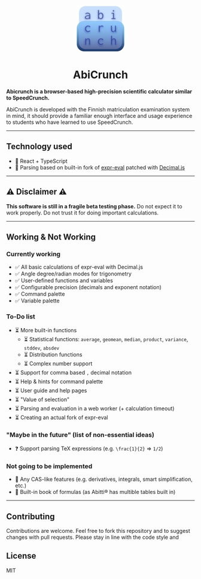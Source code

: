 <p align="center" width="100%">
<img src="src/assets/abikronts.png" width="128">
<h1 style="text-align: center;">AbiCrunch</h1>
</p>

**Abicrunch is a browser-based high-precision scientific calculator similar to SpeedCrunch.**

AbiCrunch is developed with the Finnish matriculation examination system in mind,
it should provide a familiar enough interface and usage experience to students who have learned to use SpeedCrunch.

-----

## Technology used
- 🚀 React + TypeScript
- 🔢 Parsing based on built-in fork of [expr-eval](https://github.com/silentmatt/expr-eval) patched with [Decimal.js](https://github.com/MikeMcl/decimal.js)

-----

## ⚠️ Disclaimer ⚠️
**This software is still in a fragile beta testing phase.**
Do not expect it to work properly. Do not trust it for doing important calculations.

-----

## Working & Not Working

### Currently working
- ✅ All basic calculations of expr-eval with Decimal.js
- ✅ Angle degree/radian modes for trigonometry
- ✅ User-defined functions and variables
- ✅ Configurable precision (decimals and exponent notation)
- ✅ Command palette
- ✅ Variable palette

### To-Do list
- ⏳️ More built-in functions
    - ⏳️ Statistical functions: `average`, `geomean`, `median`, `product`, `variance`, `stddev`, `absdev`
    - ⏳️ Distribution functions 
    - ⏳️ Complex number support
- ⏳️ Support for comma based `,` decimal notation
- ⏳️ Help & hints for command palette
- ⏳️ User guide and help pages
- ⏳️ "Value of selection"
- ⏳️ Parsing and evaluation in a web worker (+ calculation timeout)
- ⏳️ Creating an actual fork of expr-eval

### "Maybe in the future" (list of non-essential ideas)
- ❓️ Support parsing TeX expressions (e.g. `\frac{1}{2}` => `1/2`)

### Not going to be implemented
- 🚫 Any CAS-like features (e.g. derivatives, integrals, smart simplification, etc.)
- 🚫 Built-in book of formulas (as Abitti®️ has multible tables built in)

-----

## Contributing
Contributions are welcome. Feel free to fork this repository and to suggest changes with pull requests. Please stay in line with the code style and 

## License
MIT
